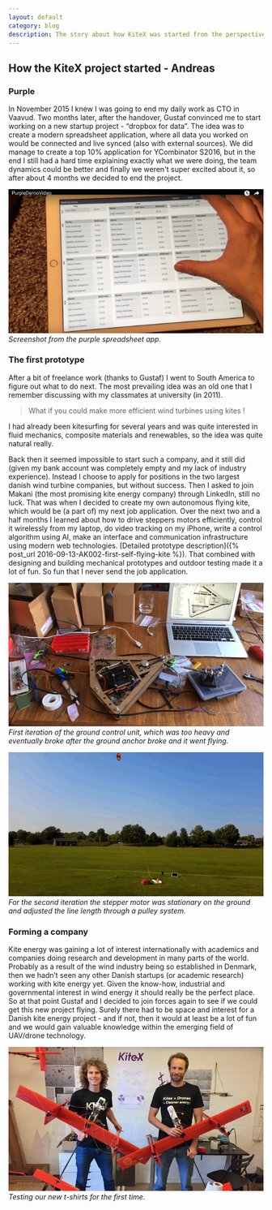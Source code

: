 ```yaml
---
layout: default
category: blog
description: The story about how KiteX was started from the perspective of Andreas.  
---
```


## How the KiteX project started - Andreas

### Purple

In November 2015 I knew I was going to end my daily work as CTO in Vaavud. Two months later, after the handover, Gustaf convinced me to start working on a new startup project - “dropbox for data”. The idea was to create a modern spreadsheet application, where all data you worked on would be connected and live synced (also with external sources). We did manage to create a top 10% application for YCombinator S2016, but in the end I still had a hard time explaining exactly what we were doing, the team dynamics could be better and finally we weren't super excited about it, so after about 4 months we decided to end the project.   

![Purple Spreadsheet](/images/PurpleSpreadsheet.jpg)
*Screenshot from the purple spreadsheet app.*

### The first prototype

After a bit of freelance work (thanks to Gustaf) I went to South America to figure out what to do next. The most prevailing idea was an old one that I remember discussing with my classmates at university (in 2011).

> What if you could make more efficient wind turbines using kites !

I had already been kitesurfing for several years and was quite interested in fluid mechanics, composite materials and renewables, so the idea was quite natural really.

Back then it seemed impossible to start such a company, and it still did (given my bank account was completely empty and my lack of industry experience). Instead I choose to apply for positions in the two largest danish wind turbine companies, but without success. Then I asked to join Makani (the most promising kite energy company) through LinkedIn, still no luck. That was when I decided to create my own autonomous flying kite, which would be (a part of) my next job application. Over the next two and a half months I learned about how to drive steppers motors efficiently, control it wirelessly from my laptop, do video tracking on my iPhone, write a control algorithm using AI, make an interface and communication infrastructure using modern web technologies. [Detailed prototype description]({% post_url 2016-09-13-AK002-first-self-flying-kite %}). That combined with designing and building mechanical prototypes and outdoor testing made it a lot of fun. So fun that I never send the job application.

![FirstIterationGroundControlUnit.jpg](/images/FirstIterationGroundControlUnit.jpg)
*First iteration of the ground control unit, which was too heavy and eventually broke after the ground anchor broke and it went flying.*

![Autonomous flight (gif)](/images/AK002Flying.gif)
*For the second iteration the stepper motor was stationary on the ground and adjusted the line length through a pulley system.*

### Forming a company

Kite energy was gaining a lot of interest internationally with academics and companies doing research and development in many parts of the world. Probably as a result of the wind industry being so established in Denmark, then we hadn’t seen any other Danish startups (or academic research) working with kite energy yet. Given the know-how, industrial and governmental interest in wind energy it should really be the perfect place. So at that point Gustaf and I decided to join forces again to see if we could get this new project flying.  Surely there had to be space and interest for a Danish kite energy project - and if not, then it would at least be a lot of fun and we would gain valuable knowledge within the emerging field of UAV/drone technology.

![Two complete SuperQ kites ready](/images/SuperQTwoKites.jpg)
*Testing our new t-shirts for the first time.*
